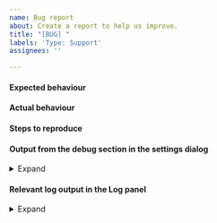 ```yaml
---
name: Bug report
about: Create a report to help us improve.
title: "[BUG] "
labels: 'Type: Support'
assignees: ''

---
```


<!--
If you are able to open the application the best way gather all needed
information and post questions, feature requests or issues is to use
the issue assistant in the "Help menu"!

The menu entry is named "Post questions, feature requests or issues".

If you have an issue with a script please open an issue on
https://github.com/qownnotes/scripts/issues and mention the authors of the script.
You will find the authors in the *Script repository*.
-->







#### Expected behaviour

#### Actual behaviour

#### Steps to reproduce

#### Output from the debug section in the settings dialog

<details><summary>Expand</summary>

<!-- Replace this with the output -->

</details>

#### Relevant log output in the Log panel

<!-- You have to enable the Log panel in the Windows menu! -->
<!-- Please also enable debug output in the options of panel. -->
<!-- Alternatively you can also turn on a log file in the settings. -->

<details><summary>Expand</summary>

<!-- Output goes here -->
</details>

